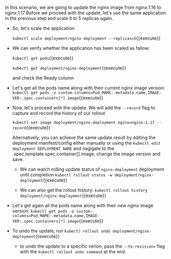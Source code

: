 In this scenario, we are going to update the nginx image from nginx:1.16 to nginx:1.17
Before we proceed with the update, let's use  the same application in the previous step and scale it to 5 replicas again.

- So, let's scale the application

  `kubectl scale deployment/nginx-deployment --replicas=5`{{execute}}

-  We can verify whether the application has been scaled as fallow:
  
   `kubectl get pods`{{execute}} 

   `kubectl get deployment/nginx-deployment`{{execute}} 
   
   and check the Ready column 

-  Let's get all the pods name along with their current nginx image version:
   `kubectl get pods -o custom-columns=Pod_MAME:.metadata.name,IMAGE-VER:.spec.containers[*].image`{{execute}}

-  Now, let's proceed with the update. We will add the `--record` flag to capture and record the history of our rollout
  
   `kubectl set image deployment/nginx-deployment nginx=nginx:1.17 --record`{{execute}}
   
   Alternatively, you can achieve the same update result by editing the deployment manifest/config either manually or using the `kubeclt edit deployment DEPLOYMENT NAME` and nagigate to the .spec.template.spec.container[].image, change the image version and save.

   
   - We can watch rolling update status of `nginx-deployment` deployment until completion
     `kubectl rollout status -w deployment/nginx-deployment`{{execute}}

   - We can also get the rollout history:
     `kubectl rollout history deployment/nginx-deployment`{{execute}}

- Let's get again all the pods name along with their new nginx image version:
   `kubectl get pods -o custom-columns=Pod_MAME:.metadata.name,IMAGE-VER:.spec.containers[*].image`{{execute}}

-  To undo the update, run
   `kubectl rollout undo deployment/nginx-deployment`{{execute}}

   - to undo the update to a specific verion, pass the `--to-revision=` flag with the `kubectl rollout undo command` at the end.